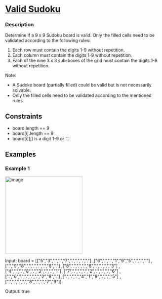 # [Valid Sudoku](https://leetcode.com/problems/valid-sudoku/)

### Description

Determine if a 9 x 9 Sudoku board is valid. Only the filled cells need to be validated according to the following rules:

1. Each row must contain the digits 1-9 without repetition.
2. Each column must contain the digits 1-9 without repetition.
3. Each of the nine 3 x 3 sub-boxes of the grid must contain the digits 1-9 without repetition.
   
Note:

- A Sudoku board (partially filled) could be valid but is not necessarily solvable.
- Only the filled cells need to be validated according to the mentioned rules.


## Constraints

- board.length == 9
- board[i].length == 9
- board[i][j] is a digit 1-9 or '.'.

## Examples

### Example 1

<img width="250" height="250" alt="image" src="https://github.com/user-attachments/assets/4671a341-84f4-42bc-a385-781afc2c8a1a" />

Input: board = 
[["5","3",".",".","7",".",".",".","."]
,["6",".",".","1","9","5",".",".","."]
,[".","9","8",".",".",".",".","6","."]
,["8",".",".",".","6",".",".",".","3"]
,["4",".",".","8",".","3",".",".","1"]
,["7",".",".",".","2",".",".",".","6"]
,[".","6",".",".",".",".","2","8","."]
,[".",".",".","4","1","9",".",".","5"]
,[".",".",".",".","8",".",".","7","9"]]

Output: true
